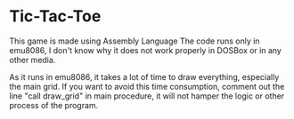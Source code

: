 # Tic-Tac-Toe
This game is made using Assembly Language 
The code runs only in emu8086, I don't know why
it does not work properly in DOSBox or in any other 
media. 

As it runs in emu8086, it takes a lot of time to 
draw everything, especially the main grid. If you 
want to avoid this time consumption, comment out 
the line "call draw_grid" in main procedure, it will 
not hamper the logic or other process of the program.

